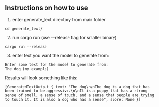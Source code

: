 ## Instructions on how to use


1. enter generate_text directory from main folder
```
cd generate_text/
```

2. run cargo run (use --release flag for smaller binary)
```
cargo run --release
```

3. enter text you want the model to generate from:
```
Enter some text for the model to generate from:
The dog (my example)
```

Results will look something like this:
```
[GeneratedTextOutput { text: "The dog\n\nThe dog is a dog that has been trained to be aggressive.\n\nIt is a puppy that has a strong sense of smell, a sense of touch, and a sense that people are trying to touch it. It is also a dog who has a sense", score: None }]
```
